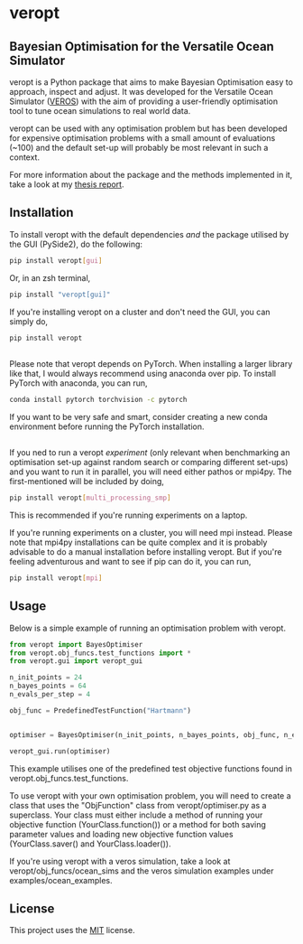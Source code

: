 
# veropt

## Bayesian Optimisation for the Versatile Ocean Simulator

veropt is a Python package that aims to make Bayesian Optimisation easy to approach, inspect and adjust. It was developed for the Versatile Ocean Simulator ([VEROS](https://veros.readthedocs.io/en/latest/)) with the aim of providing a user-friendly optimisation tool to tune ocean simulations to real world data. 

veropt can be used with any optimisation problem but has been developed for expensive optimisation problems with a small amount of evaluations (~100) and the default set-up will probably be most relevant in such a context.

For more information about the package and the methods implemented in it, take a look at my [thesis report](https://nbi.ku.dk/english/theses/masters-theses/ida_lei_stoustrup/Ida_Stoustrup_MSc_Thesis.pdf). 

## Installation

To install veropt with the default dependencies *and* the package utilised by the GUI (PySide2), do the following:

```bash
pip install veropt[gui]
```

Or, in an zsh terminal,

```bash
pip install "veropt[gui]"
```

If you're installing veropt on a cluster and don't need the GUI, you can simply do,

```bash
pip install veropt
```

##

Please note that veropt depends on PyTorch. When installing a larger library like that, I would always recommend using anaconda over pip. To install PyTorch with anaconda, you can run,
```bash
conda install pytorch torchvision -c pytorch
```

If you want to be very safe and smart, consider creating a new conda environment before running the PyTorch installation.

##

If you ned to run a veropt *experiment* (only relevant when benchmarking an optimisation set-up against random search or comparing different set-ups) and you want to run it in parallel, you will need either pathos or mpi4py. The first-mentioned will be included by doing,

```bash
pip install veropt[multi_processing_smp]
```
This is recommended if you're running experiments on a laptop. 

If you're running experiments on a cluster, you will need mpi instead. Please note that mpi4py installations can be quite complex and it is probably advisable to do a manual installation before installing veropt. But if you're feeling adventurous and want to see if pip can do it, you can run,

```bash
pip install veropt[mpi]
```


## Usage

Below is a simple example of running an optimisation problem with veropt. 

```python
from veropt import BayesOptimiser
from veropt.obj_funcs.test_functions import *
from veropt.gui import veropt_gui

n_init_points = 24
n_bayes_points = 64
n_evals_per_step = 4

obj_func = PredefinedTestFunction("Hartmann")


optimiser = BayesOptimiser(n_init_points, n_bayes_points, obj_func, n_evals_per_step=n_evals_per_step)

veropt_gui.run(optimiser)
```

This example utilises one of the predefined test objective functions found in veropt.obj_funcs.test_functions. 

To use veropt with your own optimisation problem, you will need to create a class that uses the "ObjFunction" class from veropt/optimiser.py as a superclass. Your class must either include a method of running your objective function (YourClass.function()) or a method for both saving parameter values and loading new objective function values (YourClass.saver() and YourClass.loader()).

If you're using veropt with a veros simulation, take a look at veropt/obj_funcs/ocean_sims and the veros simulation examples under examples/ocean_examples.

## License
This project uses the [MIT](https://choosealicense.com/licenses/mit/) license.
